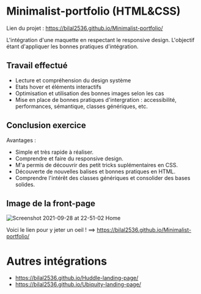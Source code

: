 # Minimalist-portfolio (HTML&CSS)

Lien du projet : https://bilal2536.github.io/Minimalist-portfolio/ 

L'intégration d'une maquette en respectant le responsive design. L'objectif étant d'appliquer les bonnes pratiques d'intégration. 

## Travail effectué 

- Lecture et compréhension du design système
- Etats hover et éléments interactifs 
- Optimisation et utilisation des bonnes images selon les cas 
- Mise en place de bonnes pratiques d'intergration : accessibilité, performances, sémantique, classes génériques, etc.

## Conclusion exercice 

Avantages :

- Simple et très rapide à réaliser.
- Comprendre et faire du responsive design.
- M'a permis de découvrir des petit tricks suplémentaires en CSS.
- Découverte de nouvelles balises et bonnes pratiques en HTML. 
- Comprendre l'intérêt des classes génériques et consolider des bases solides.   


## Image de la front-page 
![Screenshot 2021-09-28 at 22-51-02 Home](https://user-images.githubusercontent.com/61947370/135174757-f72e3c3c-3018-42e6-81ef-88e12b815438.png)

Voici le lien pour y jeter un oeil ! ==> https://bilal2536.github.io/Minimalist-portfolio/ 

# Autres intégrations 

- https://bilal2536.github.io/Huddle-landing-page/
- https://bilal2536.github.io/Ubiquity-landing-page/
